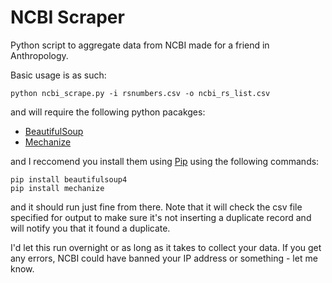 # NCBI Scraper
Python script to aggregate data from NCBI made for a friend in Anthropology. 

Basic usage is as such:

	python ncbi_scrape.py -i rsnumbers.csv -o ncbi_rs_list.csv

and will require the following python pacakges:
* [BeautifulSoup](http://www.crummy.com/software/BeautifulSoup/)
* [Mechanize](http://wwwsearch.sourceforge.net/mechanize/)

and I reccomend you install them using [Pip](https://pypi.python.org/pypi/pip) using the following commands:

	pip install beautifulsoup4
	pip install mechanize

and it should run just fine from there. Note that it will check the csv file
specified for output to make sure it's not inserting a duplicate record and
will notify you that it found a duplicate.

I'd let this run overnight or as long as it takes to collect your data. 
If you get any errors, NCBI could have banned your IP address or something -
let me know.  
